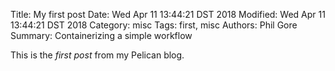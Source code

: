 Title: My first post
Date: Wed Apr 11 13:44:21 DST 2018
Modified: Wed Apr 11 13:44:21 DST 2018
Category: misc
Tags: first, misc
Authors: Phil Gore
Summary: Containerizing a simple workflow

This is the *first post* from my Pelican blog.

